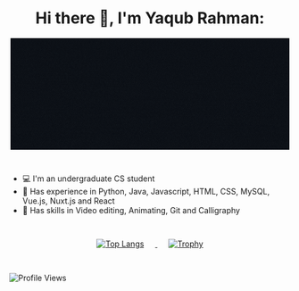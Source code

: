<h1 align="center">
  <strong>Hi there 👋, I'm Yaqub Rahman:</strong>
</h1>
<div align="center">
  <img src="https://github.com/YaqubRahman/YaqubRahman/blob/main/GithubYaqub2.gif" alt="Hello, I am Yaqub Rahman">
</div>



# 
 - 💻 I'm an undergraduate CS student 
 - 📜 Has experience in Python, Java, Javascript, HTML, CSS, MySQL, Vue.js, Nuxt.js and React 
 - 🔨 Has skills in Video editing, Animating, Git and Calligraphy
#
<div align="center" style="padding: 4px;">
  <a href="https://github.com/anuraghazra/github-readme-stats">
    <img src="https://github-readme-stats.vercel.app/api/top-langs/?username=YaqubRahman&layout=compact" alt="Top Langs" style="margin-right: 20px;">
  </a>
  <a href="https://github.com/ryo-ma/github-profile-trophy">
    <img src="https://github-profile-trophy.vercel.app/?username=YaqubRahman&theme=darkhub&no-bg=true&column=3&row=2&exclude=Stars,Issues,PullRequest" alt="Trophy" style="margin-left: 20px;">
  </a>
</div>



#
![Profile Views](https://komarev.com/ghpvc/?username=YaqubRahman&color=blue)





